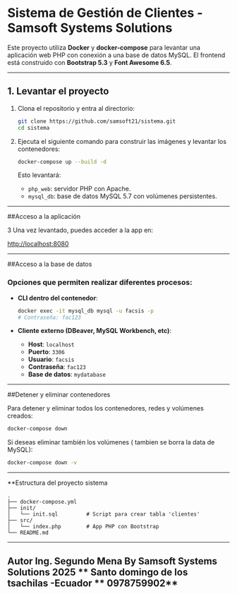 
# Sistema de Gestión de Clientes - Samsoft Systems Solutions

Este proyecto utiliza **Docker** y **docker-compose** para levantar una aplicación web PHP con conexión a una base de datos MySQL. El frontend está construido con **Bootstrap 5.3** y **Font Awesome 6.5**.

---

## 1. Levantar el proyecto

1. Clona el repositorio y entra al directorio:

   ```bash
   git clone https://github.com/samsoft21/sistema.git
   cd sistema
   ```

2. Ejecuta el siguiente comando para construir las imágenes y levantar los contenedores:

   ```bash
   docker-compose up --build -d
   ```

   Esto levantará:
   - `php_web`: servidor PHP con Apache.
   - `mysql_db`: base de datos MySQL 5.7 con volúmenes persistentes.

---

##Acceso a la aplicación

3 Una vez levantado, puedes acceder a la app en:

 [http://localhost:8080](http://localhost:8080)

---

##Acceso a la base de datos

### Opciones que permiten realizar diferentes procesos:

- **CLI dentro del contenedor**:

  ```bash
  docker exec -it mysql_db mysql -u facsis -p
  # Contraseña: fac123
  ```

- **Cliente externo (DBeaver, MySQL Workbench, etc)**:

  - **Host**: `localhost`
  - **Puerto**: `3306`
  - **Usuario**: `facsis`
  - **Contraseña**: `fac123`
  - **Base de datos**: `mydatabase`

---

##Detener y eliminar contenedores

Para detener y eliminar todos los contenedores, redes y volúmenes creados:

```bash
docker-compose down
```

Si deseas eliminar también los volúmenes ( tambien se borra la data de MySQL):

```bash
docker-compose down -v
```

---

**Estructura del proyecto sistema

```
.
├── docker-compose.yml
├── init/
│   └── init.sql         # Script para crear tabla 'clientes'
├── src/
│   └── index.php        # App PHP con Bootstrap
└── README.md
```

---

**Autor
**Ing. Segundo Mena By Samsoft Systems Solutions 2025**
** Santo domingo de los tsachilas -Ecuador**
** 0978759902**
---
